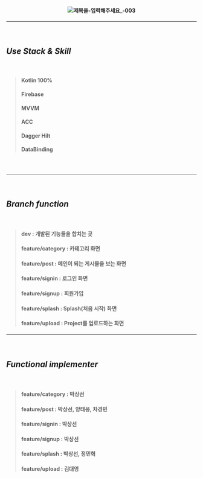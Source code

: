 
#### <p align="center"> ![제목을-입력해주세요_-003](https://user-images.githubusercontent.com/67040465/133650218-45ea774e-cd7e-4632-b43f-c0af0d1e2aa2.jpg)</p>
#### <hr>
#### <br>
## ***Use Stack & Skill*** 
#### <br>
> #### Kotlin 100% 
> #### Firebase
> #### MVVM 
> #### ACC 
> #### Dagger Hilt 
> #### DataBinding 
#### <br>
#### <hr>
#### <br>
## ***Branch function*** 
#### <br>
> #### dev : 개발된 기능들을 합치는 곳<br>
> #### feature/category : 카테고리 화면<br>
> #### feature/post : 메인이 되는 게시물을 보는 화면<br>
> #### feature/signin : 로그인 화면<br>
> #### feature/signup : 회원가입 <br>
> #### feature/splash : Splash(처음 시작) 화면<br>
> #### feature/upload : Project를 업로드하는 화면<br>
#### <hr>
#### <br>
## ***Functional implementer*** 
#### <br>
> #### feature/category : 박상선<br>
> #### feature/post : 박상선, 양태웅, 차경민<br>
> #### feature/signin : 박상선<br>
> #### feature/signup : 박상선 <br>
> #### feature/splash : 박상선, 정민혁<br>
> #### feature/upload : 김대영<br>
